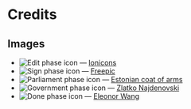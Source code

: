 Credits
=======

Images
------
- <span class="dark">![Edit phase icon](/assets/edit-phase.svg)</span> — [Ionicons](https://ionicons.com)
- <span class="dark">![Sign phase icon](/assets/sign-phase.svg)</span> — [Freepic](https://www.freepik.com)
- <span class="dark">![Parliament phase icon](/assets/parliament-phase.svg)</span> — [Estonian coat of arms](https://en.wikipedia.org/wiki/Coat_of_arms_of_Estonia)
- <span class="dark">![Government phase icon](/assets/government-phase.svg)</span> — [Zlatko Najdenovski](http://www.pixelinspired.com)
- <span class="dark">![Done phase icon](/assets/done-phase.svg)</span> — [Eleonor Wang](https://twitter.com/eleonor_wang)
